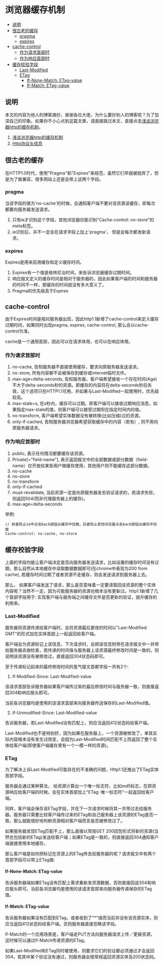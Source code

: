 # 浏览器缓存机制

<!-- vim-markdown-toc GFM -->
* [说明](#说明)
* [很古老的缓存](#很古老的缓存)
  * [pragma](#pragma)
  * [expires](#expires)
* [cache-control](#cache-control)
  * [作为请求首部时](#作为请求首部时)
  * [作为响应首部时](#作为响应首部时)
* [缓存校验字段](#缓存校验字段)
  * [Last-Modified](#last-modified)
  * [ETag](#etag)
    * [If-None-Match: ETag-value](#if-none-match-etag-value)
    * [If-Match: ETag-value](#if-match-etag-value)

<!-- vim-markdown-toc -->
## 说明

本文的内容为他人的博客摘抄，谢谢各位大佬。为什么要抄别人的博客呢？为了加深自己的印象。如果你不小心点到这篇文章，请直接跳过本文，直接点击[浅谈浏览器http的缓存机制](http://www.cnblogs.com/vajoy/p/5341664.html)。

1. [浅谈浏览器http的缓存机制](http://www.cnblogs.com/vajoy/p/5341664.html)
2. [Http协议头信息](http://www.studyofnet.com/news/1352.html)

## 很古老的缓存

在HTTP1.0时代，使用"Pragma"和"Expires"来规范，虽然它们早就被抛弃了，但是为了做兼容，很多网站上还是会带上这两个字段。

### pragma

当该字段的值为'no-cache'的时候，会通知客户端不要对该资源读缓存，即每次都要向服务器发送请求。

1. 只有ie才识别这个字段，其他浏览器仅能识别"Cache-control: no-store"的meta标签。
2. ie识别后，并不一定会在请求字段上加上'pragma'， 但是会每次都发新请求。

### expires

Expires是用来启用缓存和定义缓存时间。

1. Expires有一个值是格林尼治时间，来告诉浏览器缓存过期时间。
2. 响应报文定义的缓存时间是相对于服务器的，因此如果客户端的时间和服务器的时间不一样，那缓存的时间就没有多大意义了。
3. Pragma的优先级高于Expires

## cache-control

由于Expires时间是相对服务器出现，因此http1.1新增了cache-control来定义缓存过期时间，如果同时出现pragma, expires, cache-control, 那么会以cache-control为准。

cache是一个通用首部，因此可以在请求体用，也可以在响应体用。

### 作为请求首部时

1. no-cache, 告知服务器不直接使用缓存，要求向原服务器发送请求。
2. no-store, 所有内容都不会被保存到缓存或internet临时文件。
3. max-age=delta-seconds, 告知服务器，客户端希望接收一个存在时间(Age)不大于delta-seconds秒的资源。即缓存的内容将在delta-seconds秒后失效，这个选项只在HTTP1.1可用，并如果与Last-Modified一起使用时，优先级较高。
4. max-stale=s, 在s秒内，缓存可以过期。即客户端可以接收过期响应消息，如果指定max-stale的值，则客户端可以接受过期但在指定时间内的值。
5. no-transform, 客户端希望实体数据没有被转换(比如压缩)过的资源。
6. only-if-cached, 告知服务器浏览器希望获取缓存中的内容（若有）, 则不用向原服务器请求。

### 作为响应首部时

1. public, 表示任何情况都要缓存该资源。
2. Private[="field-name"], 表示返回报文中的全部数据或部分数据（field-name）仅开放给某些用户做缓存使用，其他用户则不能缓存这部分数据。
3. no-cache
4. no-store
5. no-transform
6. only-if-cached
7. must-revalidate, 当前资源一定是向原服务器发去验证请求的，若请求失败，则返回504(而非代理服务器上的缓存)。
8. max-age=delta-seconds

举例:

```
// 前者防止ie中点击back按钮从缓存中加载，后者防止其他浏览器点击back按钮从缓存中加载
Cache-control: no-cache, no-store
```

## 缓存校验字段

上面的字段均能让客户端决定是否向服务器发送请求，比如设置的缓存时间没有过期，那么自然从本地缓存中读取数据数据即可(在chrome中表现为200 from cache), 若缓存时间过期了或者资源不走缓存，则会发送请求到服务器上去。

那么， 如果客户端发送了请求，那么是否意味着一定要读取回该资源的整个实体内容呢？当然不一定，因为可能服务器的资源也根本没有更新过。http1.1新增了几个首部字段用于: 实现客户端与服务端之间缓存文件是否更新的验证，提升缓存的利用率。

### Last-Modified

服务器将资源传递给客户端时，会将资源最后更改的时间以"Last-Modified: GMT"的形式加在实体首部上一起返回给客户端。

客户端会为资源标记上该信息，下次请求时，会把该信息附带在请求报文中一并带给服务器去做检查，若传递的时间值与服务器上该资源最终修改时间是一致的，则说明该资源没有被修改过，直接返回304状态码即可。

至于传递标记起来的最终修改时间的氢气报文首都字段一共有2个:

1. If-Modified-Since: Last-Modified-value

该请求首部告诉服务器如果客户端传过来的最后修改时间与服务器一致，则直接返回304和响应报头即可。

当前各浏览器均是使用的该请求首部来向服务器传送保存的Last-Modified值。

2. If-Unmodified-Since: Last-Modified-value

告诉服务器，若Last-Modified没有匹配上，则应当返回412状态码给客户端。

Last-Modified也不是特别好，因为如果在服务器上，一个资源被修改了，单其实际内容根本没有发生过改变，会因为Last-Modified时间匹配不上而返回了整个实体给客户端(即使客户端缓存里有一个一模一样的资源)。

### ETag

为了解决上诉Last-Modified可能存在的不准确的问题，Http1.1还推出了ETag实体首部字段。

服务器会通过某种算法， 给资源计算出一个唯一标志符，比如md5标志，在把资源响应给客户端的时候，会在实体首部加上"ETag: 唯一标志符"一起返回给客户端。

同样，客户端会保存该ETag字段，并在下一次请求时候将其一并带过去给服务器。服务器只需要比较客户端传过来的ETag和自己服务器上该资源的ETag是否一致，那么就能很好地判断资源相对客户端而言是否被修改过了。

如果服务器发现ETag匹配不上，那么直接以常规GET 200回包形式将新的资源(当然也包括新的ETag)发送给客户端；如果ETag是一致的，则直接返回304通知客户端直接使用本地缓存。

那么客户端是如何把标记在资源上的ETag传去给服务器的呢？请求报文中有两个首部字段可以带上ETag值:

#### If-None-Match: ETag-value

告诉服务器端如果ETag没有匹配上需求重新发资源数据，否则直接回送304和响应报头即可。当前各浏览器均是使用的该请求首部来向服务器传递保存的ETag值。

#### If-Match: ETag-value

告诉服务器如果没有匹配到ETag，或者收到了"*"值而当前并没有该资源实体，则应当返回412状态码给客户端。否则服务器直接忽略该字段。

If-Match的一个应用场景是，客户端走PUT方法向服务器请求上传／更替资源，这时候可以通过If-Match传递资源的ETag。

如果Last-Modified和ETag同时被使用，则要求它们的验证都必须通过才会返回304，若其中某个验证没有通过，则服务器会按常规返回资源实体及200状态码。
